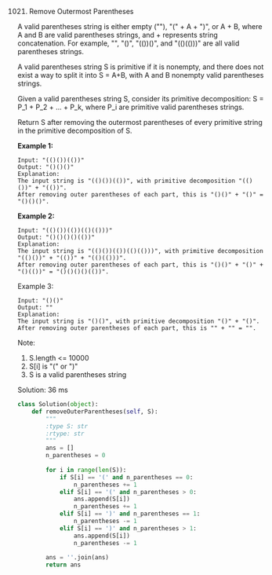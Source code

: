 1021. Remove Outermost Parentheses

A valid parentheses string is either empty (""), "(" + A + ")", or A + B, where A and B are valid parentheses strings, and + represents string concatenation.  For example, "", "()", "(())()", and "(()(()))" are all valid parentheses strings.

A valid parentheses string S is primitive if it is nonempty, and there does not exist a way to split it into S = A+B, with A and B nonempty valid parentheses strings.

Given a valid parentheses string S, consider its primitive decomposition: S = P_1 + P_2 + ... + P_k, where P_i are primitive valid parentheses strings.

Return S after removing the outermost parentheses of every primitive string in the primitive decomposition of S.

**Example 1:**
```
Input: "(()())(())"
Output: "()()()"
Explanation: 
The input string is "(()())(())", with primitive decomposition "(()())" + "(())".
After removing outer parentheses of each part, this is "()()" + "()" = "()()()".
```

**Example 2:**
```
Input: "(()())(())(()(()))"
Output: "()()()()(())"
Explanation: 
The input string is "(()())(())(()(()))", with primitive decomposition "(()())" + "(())" + "(()(()))".
After removing outer parentheses of each part, this is "()()" + "()" + "()(())" = "()()()()(())".
```

Example 3:
```
Input: "()()"
Output: ""
Explanation: 
The input string is "()()", with primitive decomposition "()" + "()".
After removing outer parentheses of each part, this is "" + "" = "".
```

Note:

1. S.length <= 10000
1. S[i] is "(" or ")"
1. S is a valid parentheses string

Solution: 36 ms
```python
class Solution(object):
    def removeOuterParentheses(self, S):
        """
        :type S: str
        :rtype: str
        """
        ans = []
        n_parentheses = 0
        
        for i in range(len(S)):
            if S[i] == '(' and n_parentheses == 0:
                n_parentheses += 1
            elif S[i] == '(' and n_parentheses > 0:
                ans.append(S[i])
                n_parentheses += 1
            elif S[i] == ')' and n_parentheses == 1:
                n_parentheses -= 1
            elif S[i] == ')' and n_parentheses > 1:
                ans.append(S[i])
                n_parentheses -= 1
            
        ans = ''.join(ans)
        return ans
```